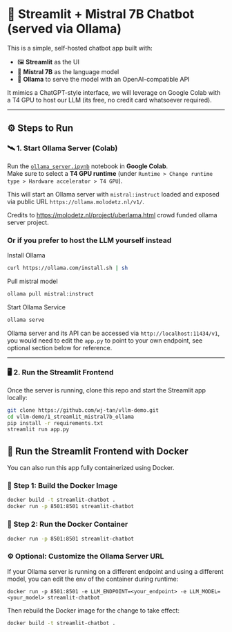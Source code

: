 # 🧠 Streamlit + Mistral 7B Chatbot (served via Ollama)

This is a simple, self-hosted chatbot app built with:

- 🖼️ **Streamlit** as the UI  
- 🧠 **Mistral 7B** as the language model  
- 🚀 **Ollama** to serve the model with an OpenAI-compatible API

It mimics a ChatGPT-style interface, we will leverage on Google Colab with a T4 GPU to host our LLM (its free, no credit card whatsoever required).

---

## ⚙️ Steps to Run

### 🛰️ 1. Start Ollama Server (Colab)

Run the [`ollama_server.ipynb`](./ollama_server.ipynb) notebook in **Google Colab**.  
Make sure to select a **T4 GPU runtime** (under `Runtime > Change runtime type > Hardware accelerator > T4 GPU`).

This will start an Ollama server with `mistral:instruct` loaded and exposed via public URL `https://ollama.molodetz.nl/v1/`.

Credits to https://molodetz.nl/project/uberlama.html crowd funded ollama server project.

### Or if you prefer to host the LLM yourself instead ###

Install Ollama
```bash
curl https://ollama.com/install.sh | sh
```

Pull mistral model
```bash
ollama pull mistral:instruct
```

Start Ollama Service
```bash
ollama serve
```

Ollama server and its API can be accessed via `http://localhost:11434/v1`, you would need to edit the `app.py` to point to your own endpoint, see optional section below for reference.

---

### 🖥️ 2. Run the Streamlit Frontend

Once the server is running, clone this repo and start the Streamlit app locally:

```bash
git clone https://github.com/wj-tan/vllm-demo.git
cd vllm-demo/1_streamlit_mistral7b_ollama
pip install -r requirements.txt
streamlit run app.py
```

## 🐳 Run the Streamlit Frontend with Docker

You can also run this app fully containerized using Docker.

### 🧱 Step 1: Build the Docker Image

```bash
docker build -t streamlit-chatbot .
docker run -p 8501:8501 streamlit-chatbot
```

### 🚀 Step 2: Run the Docker Container

```bash
docker run -p 8501:8501 streamlit-chatbot
```

### ⚙️ Optional: Customize the Ollama Server URL

If your Ollama server is running on a different endpoint and using a different model, you can edit the env of the container during runtime:

```
docker run -p 8501:8501 -e LLM_ENDPOINT=<your_endpoint> -e LLM_MODEL=<your_model> streamlit-chatbot
```

Then rebuild the Docker image for the change to take effect:

```bash
docker build -t streamlit-chatbot .
```



